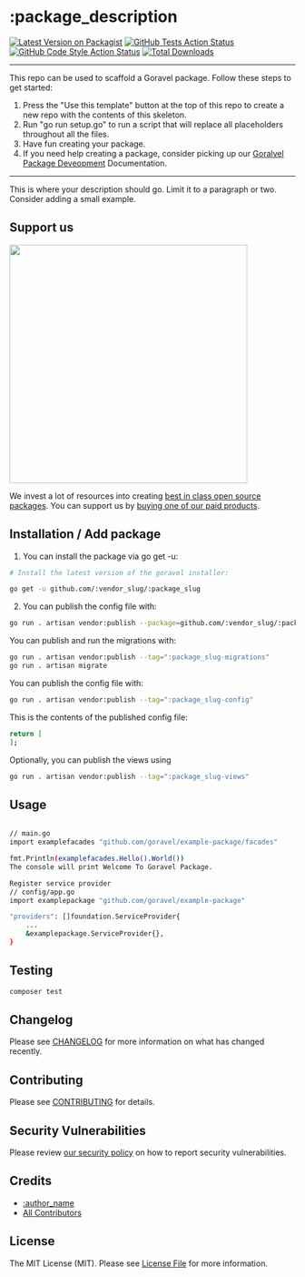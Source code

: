 # :package_description

[![Latest Version on Packagist](https://img.shields.io/packagist/v/:vendor_slug/:package_slug.svg?style=flat-square)](https://packagist.org/packages/:vendor_slug/:package_slug)
[![GitHub Tests Action Status](https://img.shields.io/github/actions/workflow/status/:vendor_slug/:package_slug/run-tests.yml?branch=main&label=tests&style=flat-square)](https://github.com/:vendor_slug/:package_slug/actions?query=workflow%3Arun-tests+branch%3Amain)
[![GitHub Code Style Action Status](https://img.shields.io/github/actions/workflow/status/:vendor_slug/:package_slug/fix-php-code-style-issues.yml?branch=main&label=code%20style&style=flat-square)](https://github.com/:vendor_slug/:package_slug/actions?query=workflow%3A"Fix+PHP+code+style+issues"+branch%3Amain)
[![Total Downloads](https://img.shields.io/packagist/dt/:vendor_slug/:package_slug.svg?style=flat-square)](https://packagist.org/packages/:vendor_slug/:package_slug)
<!--delete-->
---
This repo can be used to scaffold a Goravel package. Follow these steps to get started:

1. Press the "Use this template" button at the top of this repo to create a new repo with the contents of this skeleton.
2. Run "go run setup.go" to run a script that will replace all placeholders throughout all the files.
3. Have fun creating your package.
4. If you need help creating a package, consider picking up our <a href="https://www.goravel.dev/digging-deeper/package-development.html">Goralvel Package Deveopment</a> Documentation.
---
<!--/delete-->
This is where your description should go. Limit it to a paragraph or two. Consider adding a small example.

## Support us

[<img src="https://github-ads.s3.eu-central-1.amazonaws.com/:package_name.jpg?t=1" width="419px" />](https://spatie.be/github-ad-click/:package_name)

We invest a lot of resources into creating [best in class open source packages](https://github/elcomware). You can support us by [buying one of our paid products](https://#).

## Installation / Add package

1. You can install the package via go get -u:

```bash
# Install the latest version of the goravel installer:

go get -u github.com/:vendor_slug/:package_slug
```

2. You can publish the config file with:

```bash
go run . artisan vendor:publish --package=github.com/:vendor_slug/:package_slug

```

You can publish and run the migrations with:

```bash
go run . artisan vendor:publish --tag=":package_slug-migrations"
go run . artisan migrate
```

You can publish the config file with:

```bash
go run . artisan vendor:publish --tag=":package_slug-config"

```

This is the contents of the published config file:

```bash
return [
];
```

Optionally, you can publish the views using

```bash
go run . artisan vendor:publish --tag=":package_slug-views"
```

## Usage

```bash

// main.go
import examplefacades "github.com/goravel/example-package/facades"

fmt.Println(examplefacades.Hello().World())
The console will print Welcome To Goravel Package.
```

```bash
Register service provider
// config/app.go
import examplepackage "github.com/goravel/example-package"

"providers": []foundation.ServiceProvider{
    ...
    &examplepackage.ServiceProvider{},
}
```

## Testing

```bash
composer test

```

## Changelog

Please see [CHANGELOG](CHANGELOG.md) for more information on what has changed recently.

## Contributing

Please see [CONTRIBUTING](CONTRIBUTING.md) for details.

## Security Vulnerabilities

Please review [our security policy](../../security/policy) on how to report security vulnerabilities.

## Credits

- [:author_name](https://github.com/:author_username)
- [All Contributors](../../contributors)

## License

The MIT License (MIT). Please see [License File](LICENSE.md) for more information.
